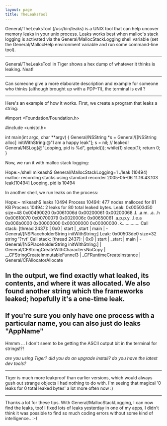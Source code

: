 ```yaml
---
layout: page
title: TheLeaksTool
---
```


General/TheLeaksTool (/usr/bin/leaks) is a UNIX tool that can help uncover memory leaks in your unix process. Leaks works best when malloc's stack logging is activated via the General/MallocStackLogging shell variable (set the General/MallocHelp environment variable and run some command-line tool).

----

General/TheLeaksTool in Tiger shows a hex dump of whatever it thinks is leaking. Neat!

----
Can someone give a more elaborate description and example for someone who thinks (although brought up with a PDP-11), the terminal is evil ?

----

Here's an example of how it works. First, we create a program that leaks a string:
    
#import <Foundation/Foundation.h>

#include <unistd.h>

int main(int argc, char **argv)
{
    General/NSString *s = General/[[NSString alloc] initWithString:@"I am a happy leak"];
    s = nil; // leaked!
    General/NSLog(@"Looping, pid is %d", getpid());
    while(1)
        sleep(1);
    return 0;
}

Now, we run it with malloc stack logging:
    
Hope:~/shell mikeash$ General/MallocStackLogging=1 ./leak 
(10494) malloc: recording stacks using standard recorder
2005-05-06 11:16:43.103 leak[10494] Looping, pid is 10494

In another shell, we run leaks on the process:
    
Hope:~ mikeash$ leaks 10494
Process 10494: 477 nodes malloced for 81 KB
Process 10494: 2 leaks for 80 total leaked bytes.
Leak: 0x00503d50  size=48
        0x00490020 0x0061006d 0x00200061 0x00200068     .I. .a.m. .a. .h
        0x00610070 0x00700079 0x0020006c 0x00650061     .a.p.p.y. .l.e.a
        0x006b0000 0x00000000 0x00000000 0x00000000     .k..............
        Call stack: [thread 2437]: | 0x0 | start | _start | main | -General/[NSPlaceholderString initWithString:] 
Leak: 0x00503de0  size=32       string '?rvt'
        Call stack: [thread 2437]: | 0x0 | start | _start | main | -General/[NSPlaceholderString initWithString:] | General/CFStringCreateWithCharactersNoCopy | __CFStringCreateImmutableFunnel3 | _CFRuntimeCreateInstance | General/CFAllocatorAllocate 

In the output, we find exactly what leaked, its contents, and where it was allocated. We also found another string which the frameworks leaked; hopefully it's a one-time leak.
----

If you're sure you only have one process with a particular name, you can also just do     leaks "App<nowiki/>Name"
----
Hmmm ... I don't seem to be getting the ASCII output bit in the terminal for strings!?!

*are you using Tiger? did you do an upgrade install? do you have the latest dev tools?*

----

Tiger is much more leakproof than earlier versions, which would always gush out strange objects I had nothing to do with. I'm seeing that magical '0 leaks for 0 total leaked bytes' a lot more often now :)

---- 
Thanks a lot for these tips. With General/MallocStackLogging, I can now find the leaks, too! I fixed lots of leaks yesterday in one of my apps, I didn't think it was possible to find so much coding errors without some kind of intelligence.. :-)
